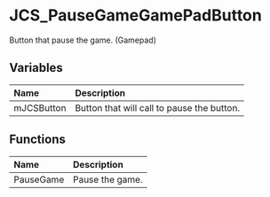 # JCS_PauseGameGamePadButton

Button that pause the game. (Gamepad)

## Variables

| Name | Description |
|:---|:---|
| mJCSButton | Button that will call to pause the button. |

## Functions

| Name | Description |
|:---|:---|
| PauseGame | Pause the game. |
